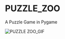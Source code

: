 # PUZZLE_ZOO
A Puzzle Game in Pygame



![PUZZLE ZOO_GIF](https://user-images.githubusercontent.com/102362482/176993472-6e972e3b-4649-488f-9e19-ddb6c109a2cd.gif)
